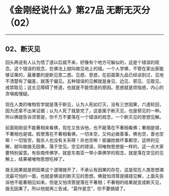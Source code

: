 # 《金刚经说什么》第27品 无断无灭分（02）

------

## 02、断灭见

回头再说有人认为悟了道以后就不来，好像有个地方可躲似的，这是个错误的观念。这个错误的观念，在佛法上就叫做见地上的错。一个人学佛，不管在家出家能够证果的，最重要的是断见思二惑。见惑、思惑，在前面第九品已经谈到过，见地不清楚有了偏差，就落于偏见。五种错误的见解就是身见、边见、邪见、见取见、戒禁取见；这五见障碍了修道，也就是不能悟道的原因。思惑就是烦恼惑，内心的贪嗔痴慢疑。

现在人类的唯物哲学就是落于断见，认为人死如灯灭，没有三世因果，六道轮回，因为还拿不出来证据；认为人死了就是完了，这是属于断灭见，也是邪见的一种。所以佛就告诉须菩提，你千万不要落在一个错误的观念，一个断灭见的思想见解。

前面刚刚说不能著相来看佛，现在又告诉他，也不能落在不著相看佛；著相是错，不著相也是错。假使落在不著相看佛，一切本空，又何必做善事，佛也空，善也空嘛！一切皆空，我杀人也没有关系呀！杀也空嘛！偷骗抢做坏事都空，这样的见解，就叫做拨无因果，落于空见。空见的错误，同唯物思想是一样的，这一点大家要特别留意。有些南传佛学，就是东南亚一带小乘佛学的观念，就是落在空见的见解上，结果被唯物思想吃掉了。

拨无因果就是把因果这个道理拨开了，不承认有因果的存在，这是现在人类思想潮流最可怕的一面，也就是佛说的断灭见的思想。佛就怕须菩提搞错见解，上面先告诉他不能著相见如来，但是又怕须菩提落在不著相；不著相的结果就变成断灭见，拨无因果了。所以他就再三告诫，“莫作是念”，你不要搞错了。
